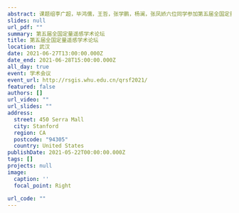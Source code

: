 ```yaml
---
abstract: 课题组李广超，毕鸿儒，王哲，张学鹏，杨澜，张凤娇六位同学参加第五届全国定量遥感学术论坛。
slides: null
url_pdf: ""
summary: 第五届全国定量遥感学术论坛
title: 第五届全国定量遥感学术论坛
location: 武汉
date: 2021-06-27T13:00:00.000Z
date_end: 2021-06-28T15:00:00.000Z
all_day: true
event: 学术会议
event_url: http://rsgis.whu.edu.cn/qrsf2021/
featured: false
authors: []
url_video: ""
url_slides: ""
address:
  street: 450 Serra Mall
  city: Stanford
  region: CA
  postcode: "94305"
  country: United States
publishDate: 2021-05-22T00:00:00.000Z
tags: []
projects: null
image:
  caption: ''
  focal_point: Right
  
url_code: ""
---
```

